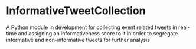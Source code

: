 # InformativeTweetCollection
A Python module in development for collecting event related tweets in real-time and assigning an informativeness score to it in order to segregate informative and non-informative tweets for further analysis

